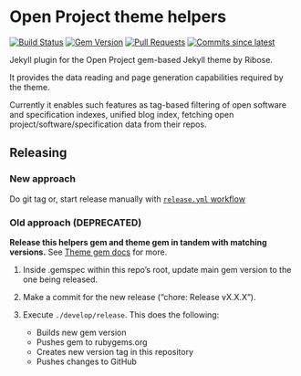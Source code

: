 # Open Project theme helpers

[![Build Status](https://github.com/riboseinc/jekyll-theme-open-project-helpers/actions/workflows/rake.yml/badge.svg)](https://github.com/riboseinc/jekyll-theme-open-project-helpers/actions/workflows/rake.yml)
[![Gem Version](https://img.shields.io/gem/v/jekyll-theme-open-project-helpers.svg)](https://rubygems.org/gems/jekyll-theme-open-project-helpers
)
[![Pull Requests](https://img.shields.io/github/issues-pr-raw/riboseinc/jekyll-theme-open-project-helpers.svg)](https://github.com/riboseinc/jekyll-theme-open-project-helpers/pulls)
[![Commits since latest](https://img.shields.io/github/commits-since/riboseinc/jekyll-theme-open-project-helpers/latest.svg)](https://github.com/riboseinc/jekyll-theme-open-project-helpers/releases)


Jekyll plugin for the Open Project gem-based Jekyll theme by Ribose.

It provides the data reading and page generation capabilities
required by the theme.

Currently it enables such features as tag-based filtering
of open software and specification indexes, unified blog index,
fetching open project/software/specification data from their repos.

## Releasing

### New approach

Do git tag or, start release manually with [`release.yml` workflow](https://github.com/riboseinc/jekyll-theme-open-project-helpers/actions/workflows/release.yml)

### Old approach (DEPRECATED)

**Release this helpers gem and theme gem in tandem with matching versions.**
See [Theme gem docs](https://github.com/riboseinc/jekyll-theme-open-project) for more.


1. Inside .gemspec within this repo’s root, update main gem version to the one being released.

2. Make a commit for the new release (“chore: Release vX.X.X”).

3. Execute `./develop/release`. This does the following:

   * Builds new gem version
   * Pushes gem to rubygems.org
   * Creates new version tag in this repository
   * Pushes changes to GitHub
